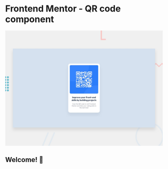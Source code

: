 # Frontend Mentor - QR code component

![Design preview for the QR code component coding challenge](./design/desktop-preview.jpg)

## Welcome! 👋



